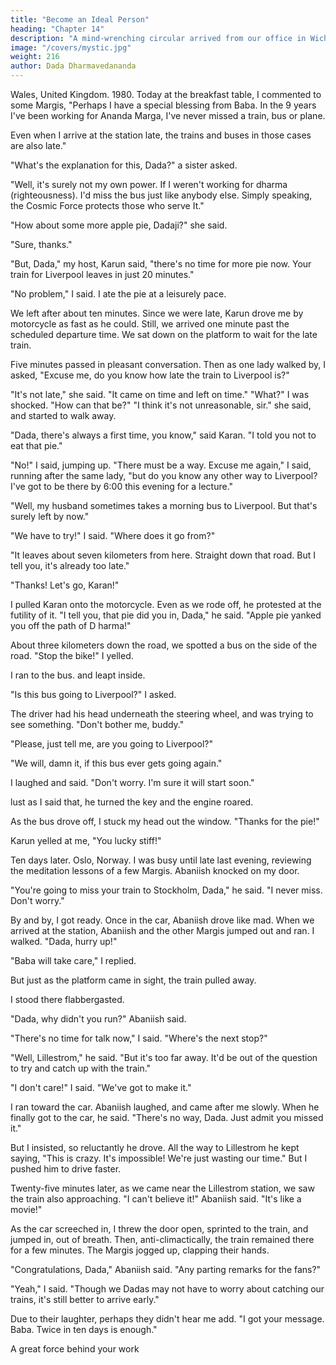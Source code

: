 ```yaml
---
title: "Become an Ideal Person"
heading: "Chapter 14"
description: "A mind-wrenching circular arrived from our office in Wichita. Baba is in jail in India"
image: "/covers/mystic.jpg"
weight: 216
author: Dada Dharmavedananda
---
```




Wales, United Kingdom. 1980. Today at the breakfast table, I commented to some Margis, "Perhaps I have a special blessing from Baba. In the 9 years I've been working for Ananda Marga, I've never missed a train, bus or plane. 

Even when I arrive at the station late, the trains and buses in those cases are also late." 

"What's the explanation for this, Dada?" a sister asked. 

"Well, it's surely not my own power. If I weren't working for dharma (righteousness). I'd miss the bus just like anybody else. Simply speaking, the Cosmic Force protects those who serve It." 

"How about some more apple pie, Dadaji?" she said. 

"Sure, thanks." 

"But, Dada," my host, Karun said, "there's no time for more pie now. Your train for Liverpool leaves in just 20 minutes." 

"No problem," I said. I ate the pie at a leisurely pace. 

We left after about ten minutes. Since we were late, Karun drove me by motorcycle as fast as he could. Still, we arrived one minute past the scheduled departure time. We sat down on the platform to wait for the late train. 

Five minutes passed in pleasant conversation. Then as one lady walked by, I asked, "Excuse me, do you know how late the train to Liverpool is?" 

"It's not late," she said. "It came on time and left on time." "What?" I was shocked. "How can that be?" "I think it's not unreasonable, sir." she said, and started to walk away. 


"Dada, there's always a first time, you know," said Karan. "I told you not to 
eat that pie." 

"No!" I said, jumping up. "There must be a way. Excuse me again," I said, 
running after the same lady, "but do you know any other way to Liverpool? I've 
got to be there by 6:00 this evening for a lecture." 

"Well, my husband sometimes takes a morning bus to Liverpool. But that's 
surely left by now." 

"We have to try!" I said. "Where does it go from?" 

"It leaves about seven kilometers from here. Straight down that road. But I 
tell you, it's already too late." 

"Thanks! Let's go, Karan!" 

I pulled Karan onto the motorcycle. Even as we rode off, he protested at the 
futility of it. "I tell you, that pie did you in, Dada," he said. "Apple pie yanked 
you off the path of D harma!" 

About three kilometers down the road, we spotted a bus on the side of the 
road. "Stop the bike!" I yelled. 

I ran to the bus. and leapt inside. 

"Is this bus going to Liverpool?" I asked. 

The driver had his head underneath the steering wheel, and was trying to 
see something. "Don't bother me, buddy." 

"Please, just tell me, are you going to Liverpool?" 

"We will, damn it, if this bus ever gets going again." 

I laughed and said. "Don't worry. I'm sure it will start soon." 

lust as I said that, he turned the key and the engine roared. 

As the bus drove off, I stuck my head out the window. "Thanks for the 
pie!" 

Karun yelled at me, "You lucky stiff!" 

Ten days later. Oslo, Norway. I was busy until late last evening, reviewing 
the meditation lessons of a few Margis. Abaniish knocked on my door. 

"You're going to miss your train to Stockholm, Dada," he said. "I never miss. Don't worry." 

By and by, I got ready. Once in the car, Abaniish drove like mad. When we 
arrived at the station, Abaniish and the other Margis jumped out and ran. I 
walked. "Dada, hurry up!" 

"Baba will take care," I replied. 

But just as the platform came in sight, the train pulled away. 

I stood there flabbergasted. 

"Dada, why didn't you run?" Abaniish said. 

"There's no time for talk now," I said. "Where's the next stop?" 

"Well, Lillestrom," he said. "But it's too far away. It'd be out of the question 
to try and catch up with the train." 

"I don't care!" I said. "We've got to make it." 

I ran toward the car. Abaniish laughed, and came after me slowly. When he 
finally got to the car, he said. "There's no way, Dada. Just admit you missed it." 

But I insisted, so reluctantly he drove. All the way to Lillestrom he kept 
saying, "This is crazy. It's impossible! We're just wasting our time." But I 
pushed him to drive faster. 

Twenty-five minutes later, as we came near the Lillestrom station, we saw 
the train also approaching. "I can't believe it!" Abaniish said. "It's like a 
movie!" 

As the car screeched in, I threw the door open, sprinted to the train, and 
jumped in, out of breath. Then, anti-climactically, the train remained there for a 
few minutes. The Margis jogged up, clapping their hands. 

"Congratulations, Dada," Abaniish said. "Any parting remarks for the 
fans?" 

"Yeah," I said. "Though we Dadas may not have to worry about catching 
our trains, it's still better to arrive early." 

Due to their laughter, perhaps they didn't hear me add. "I got your message. 
Baba. Twice in ten days is enough." 

A great force behind your work 



